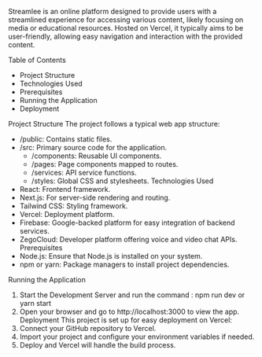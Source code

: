 Streamlee is an online platform designed to provide users with a streamlined experience for accessing various content, likely focusing on media or educational resources. Hosted on Vercel, it typically aims to be user-friendly, allowing easy navigation and interaction with the provided content.


Table of Contents
* Project Structure
* Technologies Used
* Prerequisites
* Running the Application
* Deployment


Project Structure
The project follows a typical web app structure:
* /public: Contains static files.
* /src: Primary source code for the application.
   * /components: Reusable UI components.
   * /pages: Page components mapped to routes.
   * /services: API service functions.
   * /styles: Global CSS and stylesheets.
Technologies Used
* React: Frontend framework.
* Next.js: For server-side rendering and routing.
* Tailwind CSS: Styling framework.
* Vercel: Deployment platform.
* Firebase: Google-backed platform for easy integration of backend services.
* ZegoCloud: Developer platform offering voice and video chat APIs.
Prerequisites
* Node.js: Ensure that Node.js is installed on your system.
* npm or yarn: Package managers to install project dependencies.


Running the Application
1. Start the Development Server and run the command : npm run dev or yarn start
2. Open your browser and go to http://localhost:3000 to view the app.
Deployment
This project is set up for easy deployment on Vercel:
3. Connect your GitHub repository to Vercel.
4. Import your project and configure your environment variables if needed.
5. Deploy and Vercel will handle the build process.

